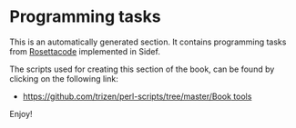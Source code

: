 # Programming tasks

This is an automatically generated section. It contains programming tasks from [Rosettacode](https://rosettacode.org) implemented in Sidef.

The scripts used for creating this section of the book, can be found by clicking on the following link:
* [https://github.com/trizen/perl-scripts/tree/master/Book tools](https://github.com/trizen/perl-scripts/tree/master/Book%20tools)

Enjoy!
